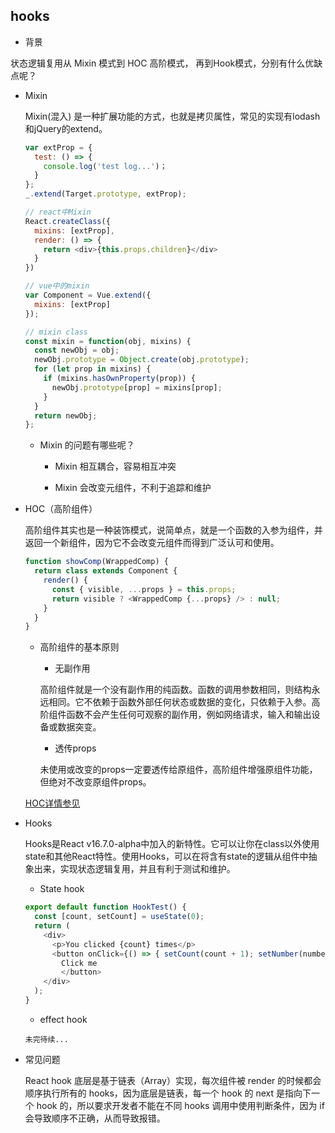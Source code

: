 ## hooks

* 背景

状态逻辑复用从 Mixin 模式到 HOC 高阶模式， 再到Hook模式，分别有什么优缺点呢？

* Mixin

  Mixin(混入) 是一种扩展功能的方式，也就是拷贝属性，常见的实现有lodash和jQuery的extend。

  ```js
  var extProp = {
    test: () => {
      console.log('test log...')；
    }
  };
  _.extend(Target.prototype, extProp);

  // react中Mixin
  React.createClass({
    mixins: [extProp],
    render: () => {
      return <div>{this.props.children}</div>
    }
  })

  // vue中的mixin
  var Component = Vue.extend({
    mixins: [extProp]
  });

  // mixin class
  const mixin = function(obj, mixins) {
    const newObj = obj;
    newObj.prototype = Object.create(obj.prototype);
    for (let prop in mixins) {
      if (mixins.hasOwnProperty(prop)) {
        newObj.prototype[prop] = mixins[prop];
      }
    }
    return newObj;
  };
  ```
  - Mixin 的问题有哪些呢？

    + Mixin 相互耦合，容易相互冲突

    + Mixin 会改变元组件，不利于追踪和维护

* HOC（高阶组件）

  高阶组件其实也是一种装饰模式，说简单点，就是一个函数的入参为组件，并返回一个新组件，因为它不会改变元组件而得到广泛认可和使用。

  ```js
  function showComp(WrappedComp) {
    return class extends Component {
      render() {
        const { visible, ...props } = this.props;
        return visible ? <WrappedComp {...props} /> : null;
      }
    }
  }
  ```

  - 高阶组件的基本原则

    + 无副作用

    高阶组件就是一个没有副作用的纯函数。函数的调用参数相同，则结构永远相同。它不依赖于函数外部任何状态或数据的变化，只依赖于入参。高阶组件函数不会产生任何可观察的副作用，例如网络请求，输入和输出设备或数据突变。

    + 透传props

    未使用或改变的props一定要透传给原组件，高阶组件增强原组件功能，但绝对不改变原组件props。

  [HOC详情参见](./HOC)

* Hooks

  Hooks是React v16.7.0-alpha中加入的新特性。它可以让你在class以外使用state和其他React特性。使用Hooks，可以在将含有state的逻辑从组件中抽象出来，实现状态逻辑复用，并且有利于测试和维护。

  - State hook

  ```js
  export default function HookTest() {
    const [count, setCount] = useState(0);
    return (
      <div>
        <p>You clicked {count} times</p>
        <button onClick={() => { setCount(count + 1); setNumber(number + 1); }}>
          Click me
          </button>
      </div>
    );
  }
  ```

  - effect hook

  `未完待续...`

* 常见问题

  React hook 底层是基于链表（Array）实现，每次组件被 render 的时候都会顺序执行所有的 hooks，因为底层是链表，每一个 hook 的 next 是指向下一个 hook 的，所以要求开发者不能在不同 hooks 调用中使用判断条件，因为 if 会导致顺序不正确，从而导致报错。